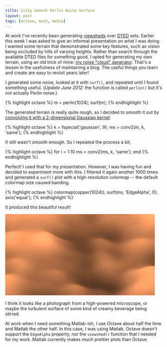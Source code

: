```yaml
---
title: Silky Smooth Perlin Noise Surface
layout: post
tags: [octave, math, media]
---
```


At work I've recently been generating
[viewsheds](http://en.wikipedia.org/wiki/Viewshed) over
[DTED](http://en.wikipedia.org/wiki/DTED) sets. Earlier this week I
was asked to give an informal presentation on what I was doing. I
wanted some terrain that demonstrated some key features, such as
vision being occluded by hills of varying heights. Rather than search
through the available DTED files for something good, I opted for
generating my own terrain, using an old trick of mine:
[my noise "cloud" generator](/blog/2007/11/20/). That's a lesson in
the usefulness of maintaining a blog. The useful things you learn and
create are easy to revisit years later!

I generated some noise, looked at it with `surf()`, and repeated until
I found something useful. (*Update June 2012:* the function is called
`perlin()` but it's not actually Perlin noise.)

{% highlight octave %}
m = perlin(1024);
surf(m);
{% endhighlight %}

The generated terrain is really quite rough, so I decided to smooth it
out by [convolving it with a 2-dimensional Gaussian kernel](/blog/2008/02/22/).

{% highlight octave %}
k = fspecial('gaussian', 9);
ms = conv2(m, k, 'same');
{% endhighlight %}

It still wasn't smooth enough. So I repeated the process a bit,

{% highlight octave %}
for i = 1:10
    ms = conv2(ms, k, 'same');
end
{% endhighlight %}

Perfect! I used that for my presentation. However, I was having fun
and decided to experiment more with this. I filtered it again another
1000 times and generated a `surf()` plot with a high-resolution
colormap -- the default colormap size caused banding.

{% highlight octave %}
colormap(copper(1024));
surf(ms, 'EdgeAlpha', 0);
axis('equal');
{% endhighlight %}

It produced this beautiful result!

[![](/img/noise/silk-perlin-surface-thumb.jpg)](/img/noise/silk-perlin-surface.jpg)

I think it looks like a photograph from a high-powered microscope, or
maybe the turbulent surface of some kind of creamy beverage being
stirred.

At work when I need something Matlab-ish, I use Octave about half the
time and Matlab the other half. In this case, I was using
Matlab. Octave doesn't support the `EdgeAlpha` property, nor the
`viewshed()` function that I needed for my work. Matlab currently
makes much prettier plots than Octave.
